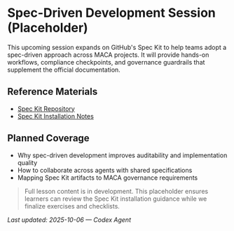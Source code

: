 # Spec-Driven Development Session (Placeholder)

This upcoming session expands on GitHub's Spec Kit to help teams adopt a spec-driven approach across MACA projects. It will provide hands-on workflows, compliance checkpoints, and governance guardrails that supplement the official documentation.

## Reference Materials

- [Spec Kit Repository](https://github.com/github/spec-kit)
- [Spec Kit Installation Notes](https://github.com/github/spec-kit#installation)

## Planned Coverage

- Why spec-driven development improves auditability and implementation quality
- How to collaborate across agents with shared specifications
- Mapping Spec Kit artifacts to MACA governance requirements

> Full lesson content is in development. This placeholder ensures learners can review the Spec Kit installation guidance while we finalize exercises and checklists.

_Last updated: 2025-10-06 — Codex Agent_
